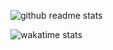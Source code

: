 ![github readme stats](https://github-readme-stats-darrela-28-mar-2022.vercel.app/api?username=darrela&show_icons=true&theme=omni)

![wakatime stats](https://github-readme-stats-darrela-28-mar-2022.vercel.app/api/wakatime?username=DarrelA&show_icons=true&theme=omni&layout=compact)

